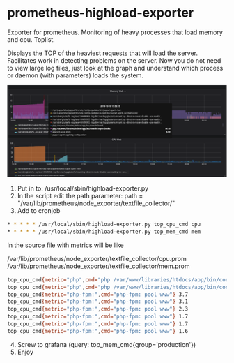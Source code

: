 # prometheus-highload-exporter
Exporter for prometheus. Monitoring of heavy processes that load memory and cpu. Toplist.

Displays the TOP of the heaviest requests that will load the server. Facilitates work in detecting problems on the server. Now you do not need to view large log files, just look at the graph and understand which process or daemon (with parameters) loads the system.

![Grafana Example Dashboard](https://github.com/mr-fedorich/prometheus-highload-exporter/raw/master/images/highload.png)

1. Put in to: /usr/local/sbin/highload-exporter.py
2. In the script edit the path parameter: path = "/var/lib/prometheus/node_exporter/textfile_collector/"
3. Add to cronjob

```sh
* * * * * /usr/local/sbin/highload-exporter.py top_cpu_cmd cpu
* * * * * /usr/local/sbin/highload-exporter.py top_mem_cmd mem
```
In the source file with metrics will be like

/var/lib/prometheus/node_exporter/textfile_collector/cpu.prom
/var/lib/prometheus/node_exporter/textfile_collector/mem.prom

```sh
top_cpu_cmd{metric="php",cmd="php /var/www/libraries/htdocs/app/bin/console brand"} 15.2
top_cpu_cmd{metric="php",cmd="php /var/www/libraries/htdocs/app/bin/console brand"} 12.3
top_cpu_cmd{metric="php-fpm:",cmd="php-fpm: pool www"} 3.7
top_cpu_cmd{metric="php-fpm:",cmd="php-fpm: pool www"} 3.1
top_cpu_cmd{metric="php-fpm:",cmd="php-fpm: pool www"} 2.3
top_cpu_cmd{metric="php-fpm:",cmd="php-fpm: pool www"} 1.7
top_cpu_cmd{metric="php-fpm:",cmd="php-fpm: pool www"} 1.7
top_cpu_cmd{metric="php-fpm:",cmd="php-fpm: pool www"} 1.6
```

4. Screw to grafana (query: top_mem_cmd{group='production'})
5. Enjoy
